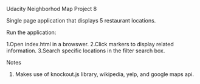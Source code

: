 Udacity Neighborhod Map Project 8

Single page application that displays 5 restaurant locations.

Run the application:

1.Open index.html in a browswer.
2.Click markers to display related information.
3.Search specific locations in the filter search box.

Notes

1. Makes use of knockout.js library, wikipedia, yelp, and google maps api.